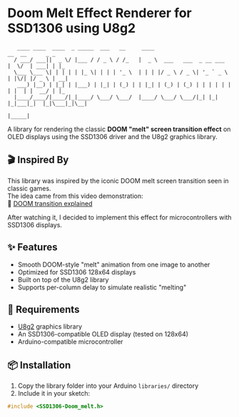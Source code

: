 # Doom Melt Effect Renderer for SSD1306 using U8g2



       ____ ____  ____  _ _____  ___   __     ____                            __  __      _ _   
      / ___/ ___||  _ \/ |___ / / _ \ / /_   |  _ \  ___   ___  _ __ ___     |  \/  | ___| | |_ 
      \___ \___ \| | | | | |_ \| | | | '_ \  | | | |/ _ \ / _ \| '_ ` _ \    | |\/| |/ _ \ | __|
       ___) |__) | |_| | |___) | |_| | (_) | | |_| | (_) | (_) | | | | | |   | |  | |  __/ | |_ 
      |____/____/|____/|_|____/ \___/ \___/  |____/ \___/ \___/|_| |_| |_|___|_|  |_|\___|_|\__|
                                                                        |_____|


A library for rendering the classic **DOOM "melt" screen transition effect** on OLED displays using the SSD1306 driver and the U8g2 graphics library.

## 🎬 Inspired By

This library was inspired by the iconic DOOM melt screen transition seen in classic games.  
The idea came from this video demonstration:  
🔗 [DOOM transition explained](https://www.youtube.com/watch?v=lUsCXSNhHmI)

After watching it, I decided to implement this effect for microcontrollers with SSD1306 displays.

## ✨ Features

- Smooth DOOM-style "melt" animation from one image to another
- Optimized for SSD1306 128x64 displays
- Built on top of the U8g2 library
- Supports per-column delay to simulate realistic "melting"

## 🔧 Requirements

- [U8g2](https://github.com/olikraus/u8g2) graphics library
- An SSD1306-compatible OLED display (tested on 128x64)
- Arduino-compatible microcontroller

## 📦 Installation

1. Copy the library folder into your Arduino `libraries/` directory
2. Include it in your sketch:

```cpp
#include <SSD1306-Doom_melt.h>
